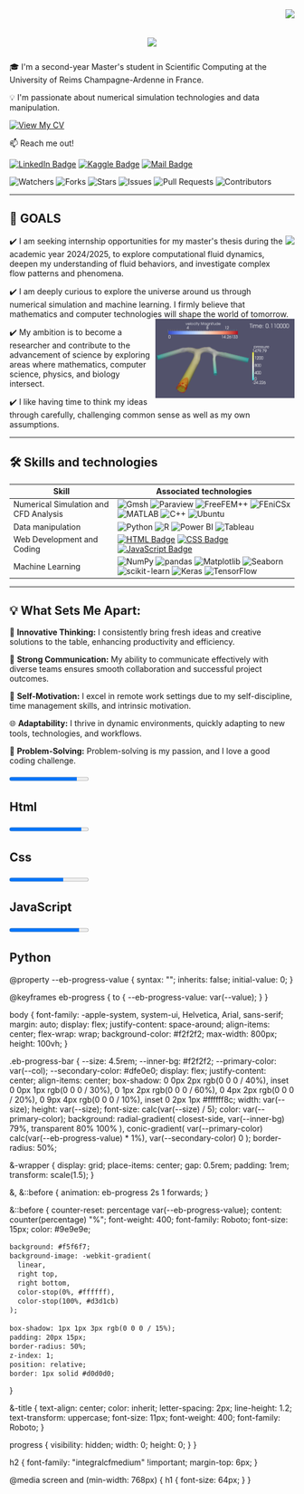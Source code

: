 <img align="right" src="https://visitor-badge.laobi.icu/badge?page_id=Sagouma-Sofiane.Sagouma-Sofiane" />

<h1 align="center">
    <img src="https://readme-typing-svg.herokuapp.com/?font=Righteous&size=35&center=true&vCenter=true&width=500&height=70&duration=4000&lines=Hi+There!+👋;+I'm+Sofiane+Sagouma!;" /> 
</h1> 

🎓 I'm a second-year Master's student in Scientific Computing at the University of Reims Champagne-Ardenne in France.

💡 I'm passionate about numerical simulation technologies and data manipulation.

[![View My CV](https://img.shields.io/badge/-View%20My%20CV-blue?style=for-the-badge)](https://github.com/Sagouma-Sofiane/Sagouma-Sofiane/blob/main/Resume_sagouma_Mohamed_Sofiane.pdf)


:mailbox: Reach me out!

[![LinkedIn Badge](https://img.shields.io/badge/-LinkedIn-0e76a8?style=flat&labelColor=0e76a8&logo=linkedin&logoColor=white)](https://www.linkedin.com/in/sofiane-sagouma/)
[![Kaggle Badge](https://img.shields.io/badge/-Kaggle-20BEFF?style=flat&logo=kaggle&logoColor=white)](https://www.kaggle.com/mesofianeyou)
[![Mail Badge](https://img.shields.io/badge/-Gmail-c0392b?style=flat&labelColor=c0392b&logo=gmail&logoColor=white)](mailto:sofiane.sagouma.mt@gmail.com)

![Watchers](https://img.shields.io/github/watchers/Sagouma-Sofiane/Sagouma-Sofiane?style=social)
![Forks](https://img.shields.io/github/forks/Sagouma-Sofiane/Sagouma-Sofiane?style=social)
![Stars](https://img.shields.io/github/stars/Sagouma-Sofiane/Sagouma-Sofiane?style=social)
![Issues](https://img.shields.io/github/issues/Sagouma-Sofiane/Sagouma-Sofiane)
![Pull Requests](https://img.shields.io/github/issues-pr/Sagouma-Sofiane/Sagouma-Sofiane)
![Contributors](https://img.shields.io/github/contributors/Sagouma-Sofiane/Sagouma-Sofiane)

 <hr/>

## 🎯 GOALS 

  <img src="./sim13.gif" height="130px" align="right" />

✔️  I am seeking internship opportunities for my master's thesis during the academic year 2024/2025, to explore computational fluid dynamics, deepen my understanding of fluid behaviors, and investigate complex flow patterns and phenomena.

✔️  I am deeply curious to explore the universe around us through numerical simulation and machine learning. I firmly believe that mathematics and computer technologies will shape the world of tomorrow.
<img src="./Fluide dynamics.gif" height="140px" align="right" /> 
 
✔️  My ambition is to become a researcher and contribute to the advancement of science by exploring areas where mathematics, computer science, physics, and biology intersect.

✔️  I like having time to think my ideas through carefully, challenging common sense as well as my own assumptions.

  <!-- Ligne vide pour sauter une ligne -->
<!-- Ligne vide supplémentaire pour descendre la ligne hr -->

<hr/>
 
## 🛠️ Skills and technologies

| Skill                 | Associated technologies                                                                                                                                                                                                                   |
|-----------------------|--------------------------------------------------------------------------------------------------------------------------------------------------------------------------------------------------------------------------------------------|
| Numerical Simulation and CFD Analysis | ![Gmsh](https://img.shields.io/badge/-Gmsh-005C99?style=for-the-badge&labelColor=black&logoColor=white) ![Paraview](https://img.shields.io/badge/-Paraview-5277AE?style=for-the-badge&labelColor=black&logo=paraview&logoColor=white) ![FreeFEM++](https://img.shields.io/badge/-FreeFEM++-0088CC?style=for-the-badge&labelColor=black&logo=freefem&logoColor=white) ![FEniCSx](https://img.shields.io/badge/-FEniCSx-DC143C?style=for-the-badge&labelColor=black&logo=fenics&logoColor=white) ![MATLAB](https://img.shields.io/badge/-MATLAB-0076A8?style=for-the-badge&labelColor=black&logo=mathworks&logoColor=white) ![C++](https://img.shields.io/badge/-C%2B%2B-00599C?style=for-the-badge&labelColor=black&logo=c%2B%2B&logoColor=white) ![Ubuntu](https://img.shields.io/badge/-Ubuntu-E95420?style=for-the-badge&labelColor=black&logo=ubuntu&logoColor=white) |
| Data manipulation     | ![Python](https://img.shields.io/badge/-Python-3776AB?style=for-the-badge&labelColor=black&logo=python&logoColor=white) ![R](https://img.shields.io/badge/-R-276DC3?style=for-the-badge&labelColor=black&logo=r&logoColor=white) ![Power BI](https://img.shields.io/badge/-Power%20BI-F2C811?style=for-the-badge&labelColor=black&logo=power-bi&logoColor=white) ![Tableau](https://img.shields.io/badge/-Tableau-E97627?style=for-the-badge&labelColor=black&logo=tableau&logoColor=white) |
| Web Development and Coding | [![HTML Badge](https://img.shields.io/badge/-HTML-E34F26?style=for-the-badge&labelColor=black&logo=html5&logoColor=white)](#) [![CSS Badge](https://img.shields.io/badge/-CSS-1572B6?style=for-the-badge&labelColor=black&logo=css3&logoColor=white)](#) [![JavaScript Badge](https://img.shields.io/badge/-JavaScript-F0DB4F?style=for-the-badge&labelColor=black&logo=javascript&logoColor=F0DB4F)](#) |
| Machine Learning      | ![NumPy](https://img.shields.io/badge/-NumPy-013243?style=for-the-badge&labelColor=black&logo=numpy&logoColor=white) ![pandas](https://img.shields.io/badge/-pandas-150458?style=for-the-badge&labelColor=black&logo=pandas&logoColor=white) ![Matplotlib](https://img.shields.io/badge/-Matplotlib-11557C?style=for-the-badge&labelColor=black&logo=matplotlib&logoColor=white) ![Seaborn](https://img.shields.io/badge/-Seaborn-3776AB?style=for-the-badge&labelColor=black&logo=seaborn&logoColor=white) ![scikit-learn](https://img.shields.io/badge/-scikit--learn-F7931E?style=for-the-badge&labelColor=black&logo=scikit-learn&logoColor=white) ![Keras](https://img.shields.io/badge/-Keras-D00000?style=for-the-badge&labelColor=black&logo=keras&logoColor=white) ![TensorFlow](https://img.shields.io/badge/-TensorFlow-FF6F00?style=for-the-badge&labelColor=black&logo=tensorflow&logoColor=white) |

 <hr/>
 
## 💡 What Sets Me Apart:

🚀 **Innovative Thinking:** I consistently bring fresh ideas and creative solutions to the table, enhancing productivity and efficiency.

💬 **Strong Communication:** My ability to communicate effectively with diverse teams ensures smooth collaboration and successful project outcomes.

💪 **Self-Motivation:** I excel in remote work settings due to my self-discipline, time management skills, and intrinsic motivation.

🌐 **Adaptability:** I thrive in dynamic environments, quickly adapting to new tools, technologies, and workflows.

🧩 **Problem-Solving:** Problem-solving is my passion, and I love a good coding challenge.

<div class="eb-progress-bar-wrapper">

  <div class="eb-progress-bar html" style="--value: 85; --col: #FF5089">
    <progress id="html" min="0" max="100" value="85"></progress>
  </div>

  <label for="html" class="eb-progress-bar-title">
    <h2>Html</h2>
  </label>
</div>

<div class="eb-progress-bar-wrapper">
  <div class="eb-progress-bar css" style="--value: 91; --col: #FF1659">
    <progress id="css" min="0" max="100" value="91"></progress>
  </div>

  <label for="css" class="eb-progress-bar-title">
    <h2>Css</h2>
  </label>
</div>

<div class="eb-progress-bar-wrapper">

  <div class="eb-progress-bar js" style="--value: 68; --col: #E8232E">
    <progress id="js" min="0" max="100" value="68"></progress>
  </div>

  <label for="js" class="eb-progress-bar-title">
    <h2>JavaScript</h2>
  </label>
</div>

<div class="eb-progress-bar-wrapper">

  <div class="eb-progress-bar py" style="--value: 88; --col: #AD0346">
    <progress id="py" min="0" max="100" value="88"></progress>
  </div>

  <label for="py" class="eb-progress-bar-title">
    <h2>Python</h2>
  </label>
</div>

@property --eb-progress-value {
  syntax: "<integer>";
  inherits: false;
  initial-value: 0;
}

@keyframes eb-progress {
  to {
    --eb-progress-value: var(--value);
  }
}

body {
  font-family: -apple-system, system-ui, Helvetica, Arial, sans-serif;
  margin: auto;
  display: flex;
  justify-content: space-around;
  align-items: center;
  flex-wrap: wrap;
  background-color: #f2f2f2;
  max-width: 800px;
  height: 100vh;
}

.eb-progress-bar {
  --size: 4.5rem;
  --inner-bg: #f2f2f2;
  --primary-color: var(--col);
  --secondary-color: #dfe0e0;
  display: flex;
  justify-content: center;
  align-items: center;
  box-shadow: 0 0px 2px rgb(0 0 0 / 40%), inset 0 0px 1px rgb(0 0 0 / 30%),
    0 1px 2px rgb(0 0 0 / 60%), 0 4px 2px rgb(0 0 0 / 20%),
    0 9px 4px rgb(0 0 0 / 10%), inset 0 2px 1px #ffffff8c;
  width: var(--size);
  height: var(--size);
  font-size: calc(var(--size) / 5);
  color: var(--primary-color);
  background: radial-gradient(
      closest-side,
      var(--inner-bg) 79%,
      transparent 80% 100%
    ),
    conic-gradient(
      var(--primary-color) calc(var(--eb-progress-value) * 1%),
      var(--secondary-color) 0
    );
  border-radius: 50%;

  &-wrapper {
    display: grid;
    place-items: center;
    gap: 0.5rem;
    padding: 1rem;
    transform: scale(1.5);
  }

  &,
  &::before {
    animation: eb-progress 2s 1 forwards;
  }

  &::before {
    counter-reset: percentage var(--eb-progress-value);
    content: counter(percentage) "%";
    font-weight: 400;
    font-family: Roboto;
    font-size: 15px;
    color: #9e9e9e;

    background: #f5f6f7;
    background-image: -webkit-gradient(
      linear,
      right top,
      right bottom,
      color-stop(0%, #ffffff),
      color-stop(100%, #d3d1cb)
    );

    box-shadow: 1px 1px 3px rgb(0 0 0 / 15%);
    padding: 20px 15px;
    border-radius: 50%;
    z-index: 1;
    position: relative;
    border: 1px solid #d0d0d0;
  }

  &-title {
    text-align: center;
    color: inherit;
    letter-spacing: 2px;
    line-height: 1.2;
    text-transform: uppercase;
    font-size: 11px;
    font-weight: 400;
    font-family: Roboto;
  }

  progress {
    visibility: hidden;
    width: 0;
    height: 0;
  }
}

h2 {
  font-family: "integralcfmedium" !important;
  margin-top: 6px;
}

@media screen and (min-width: 768px) {
  h1 {
    font-size: 64px;
  }
}
